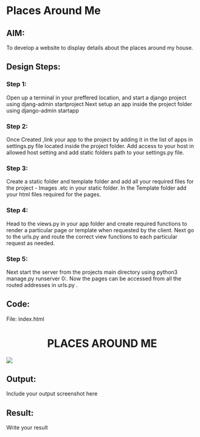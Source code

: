 # Places Around Me
## AIM:
To develop a website to display details about the places around my house.

## Design Steps:

### Step 1:
Open up a terminal in your preffered location, and start a django project using djang-admin startproject <your-project-name> Next setup an app inside the project folder using django-admin startapp <your-app-name>
### Step 2:
Once Created ,link your app to the project by adding it in the list of apps in settings.py file located inside the project folder. Add access to your host in allowed host setting and add static folders path to your settings.py file.
### Step 3:
Create a static folder and template folder and add all your required files for the project - Images .etc in your static folder. In the Template folder add your html files required for the pages.
### Step 4:
Head to the views.py in your app folder and create required functions to render a particular page or template when requested by the client. Next go to the urls.py and route the correct view functions to each particular request as needed.
### Step 5:
Next start the server from the projects main directory using python3 manage.py runserver 0:<portnumber>. Now the pages can be accessed from all the routed addresses in urls.py .

## Code:
File: index.html
<html>
    <head>
        <title>PLACES AROUND ME</title>
        </head>
<body>
    <h1><center>PLACES AROUND ME</center></h1>    
    <img src="Screenshot (3).png" usemap="#image-map">

<map name="image-map">
    <area target="_parent" alt="" title="" href="koyambedumarket.html" coords="719,894,419,711" shape="rect">
    <area target="_parent" alt="" title="" href="vrmall.html" coords="843,541,551,378" shape="rect">
    <area target="_parent" alt="" title="" href="skywalk.html" coords="1550,752,1285,607" shape="rect">
    <area target="_parent" alt="" title="" href="bustand.html" coords="1150,941,897,808" shape="rect">
    <area target="_parent" alt="" title="" href="rohinitheatre.html" coords="490,551,768,675" shape="rect">
</map>
</body>
</html>

## Output:
Include your output screenshot here

## Result:
Write your result
